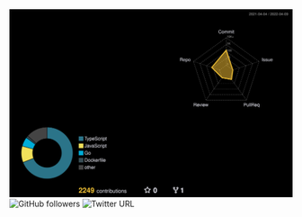 <img alt="3D" src="./profile-3d-contrib/profile-night-rainbow.svg"/>
<img alt="GitHub followers"  src="https://img.shields.io/github/followers/riku0202?style=social">
<img alt="Twitter URL" src="https://img.shields.io/twitter/url?style=social&url=https://twitter.com/Riku_0202_">
